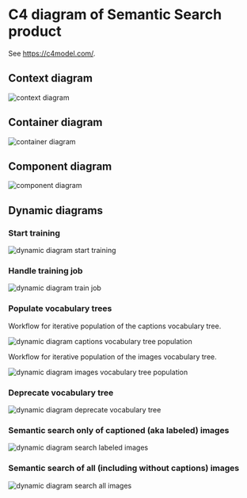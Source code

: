 # C4 diagram of Semantic Search product

See https://c4model.com/.

## Context diagram

![context diagram](../img/context_diagram.png)

## Container diagram

![container diagram](../img/container_diagram.png)

## Component diagram

![component diagram](../img/component_diagram.png)

## Dynamic diagrams

### Start training

![dynamic diagram start training](../img/dynamic_diagram_start_training.png)

### Handle training job

![dynamic diagram train job](../img/dynamic_diagram_train_job.png)

### Populate vocabulary trees

Workflow for iterative population of the captions vocabulary tree.

![dynamic diagram captions vocabulary tree population](../img/dynamic_diagram_captions_vtree_population.png)

Workflow for iterative population of the images vocabulary tree.

![dynamic diagram images vocabulary tree population](../img/dynamic_diagram_ims_vtree_population.png)

### Deprecate vocabulary tree

![dynamic diagram deprecate vocabulary tree](../img/dynamic_diagram_deprecate_vtree.png)

### Semantic search only of captioned (aka labeled) images

![dynamic diagram search labeled images](../img/dynamic_diagram_search_labeled_images.png)

### Semantic search of all (including without captions) images

![dynamic diagram search all images](../img/dynamic_diagram_search_all_images.png)
